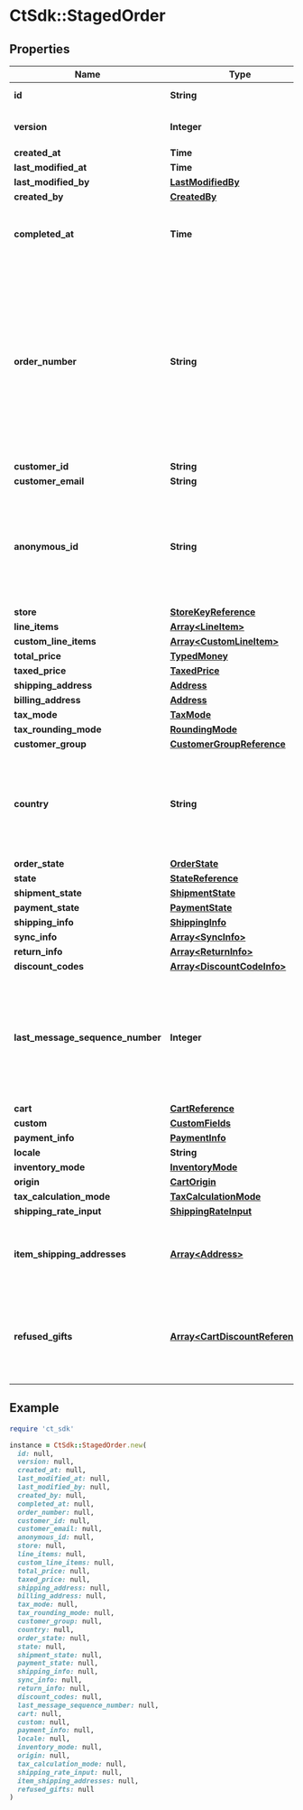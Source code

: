 # CtSdk::StagedOrder

## Properties

| Name | Type | Description | Notes |
| ---- | ---- | ----------- | ----- |
| **id** | **String** | The unique ID of the order. |  |
| **version** | **Integer** | The current version of the order. |  |
| **created_at** | **Time** |  |  |
| **last_modified_at** | **Time** |  |  |
| **last_modified_by** | [**LastModifiedBy**](LastModifiedBy.md) |  | [optional] |
| **created_by** | [**CreatedBy**](CreatedBy.md) |  | [optional] |
| **completed_at** | **Time** | This field will only be present if it was set for Order Import | [optional] |
| **order_number** | **String** | String that uniquely identifies an order. It can be used to create more human-readable (in contrast to ID) identifier for the order. It should be unique across a project. Once it&#39;s set it cannot be changed. | [optional] |
| **customer_id** | **String** |  | [optional] |
| **customer_email** | **String** |  | [optional] |
| **anonymous_id** | **String** | Identifies carts and orders belonging to an anonymous session (the customer has not signed up/in yet). | [optional] |
| **store** | [**StoreKeyReference**](StoreKeyReference.md) |  | [optional] |
| **line_items** | [**Array&lt;LineItem&gt;**](LineItem.md) |  | [optional] |
| **custom_line_items** | [**Array&lt;CustomLineItem&gt;**](CustomLineItem.md) |  | [optional] |
| **total_price** | [**TypedMoney**](TypedMoney.md) |  | [optional] |
| **taxed_price** | [**TaxedPrice**](TaxedPrice.md) |  | [optional] |
| **shipping_address** | [**Address**](Address.md) |  | [optional] |
| **billing_address** | [**Address**](Address.md) |  | [optional] |
| **tax_mode** | [**TaxMode**](TaxMode.md) |  | [optional] |
| **tax_rounding_mode** | [**RoundingMode**](RoundingMode.md) |  | [optional] |
| **customer_group** | [**CustomerGroupReference**](CustomerGroupReference.md) |  | [optional] |
| **country** | **String** | A two-digit country code as per [ISO 3166-1 alpha-2](https://en.wikipedia.org/wiki/ISO_3166-1_alpha-2). Used for product variant price selection. | [optional] |
| **order_state** | [**OrderState**](OrderState.md) |  | [optional] |
| **state** | [**StateReference**](StateReference.md) |  | [optional] |
| **shipment_state** | [**ShipmentState**](ShipmentState.md) |  | [optional] |
| **payment_state** | [**PaymentState**](PaymentState.md) |  | [optional] |
| **shipping_info** | [**ShippingInfo**](ShippingInfo.md) |  | [optional] |
| **sync_info** | [**Array&lt;SyncInfo&gt;**](SyncInfo.md) |  | [optional] |
| **return_info** | [**Array&lt;ReturnInfo&gt;**](ReturnInfo.md) |  | [optional] |
| **discount_codes** | [**Array&lt;DiscountCodeInfo&gt;**](DiscountCodeInfo.md) |  | [optional] |
| **last_message_sequence_number** | **Integer** | The sequence number of the last order message produced by changes to this order. &#x60;0&#x60; means, that no messages were created yet. | [optional] |
| **cart** | [**CartReference**](CartReference.md) |  | [optional] |
| **custom** | [**CustomFields**](CustomFields.md) |  | [optional] |
| **payment_info** | [**PaymentInfo**](PaymentInfo.md) |  | [optional] |
| **locale** | **String** |  | [optional] |
| **inventory_mode** | [**InventoryMode**](InventoryMode.md) |  | [optional] |
| **origin** | [**CartOrigin**](CartOrigin.md) |  | [optional] |
| **tax_calculation_mode** | [**TaxCalculationMode**](TaxCalculationMode.md) |  | [optional] |
| **shipping_rate_input** | [**ShippingRateInput**](ShippingRateInput.md) |  | [optional] |
| **item_shipping_addresses** | [**Array&lt;Address&gt;**](Address.md) | Contains addresses for orders with multiple shipping addresses. | [optional] |
| **refused_gifts** | [**Array&lt;CartDiscountReference&gt;**](CartDiscountReference.md) | Automatically filled when a line item with LineItemMode &#x60;GiftLineItem&#x60; is removed from this order. | [optional] |

## Example

```ruby
require 'ct_sdk'

instance = CtSdk::StagedOrder.new(
  id: null,
  version: null,
  created_at: null,
  last_modified_at: null,
  last_modified_by: null,
  created_by: null,
  completed_at: null,
  order_number: null,
  customer_id: null,
  customer_email: null,
  anonymous_id: null,
  store: null,
  line_items: null,
  custom_line_items: null,
  total_price: null,
  taxed_price: null,
  shipping_address: null,
  billing_address: null,
  tax_mode: null,
  tax_rounding_mode: null,
  customer_group: null,
  country: null,
  order_state: null,
  state: null,
  shipment_state: null,
  payment_state: null,
  shipping_info: null,
  sync_info: null,
  return_info: null,
  discount_codes: null,
  last_message_sequence_number: null,
  cart: null,
  custom: null,
  payment_info: null,
  locale: null,
  inventory_mode: null,
  origin: null,
  tax_calculation_mode: null,
  shipping_rate_input: null,
  item_shipping_addresses: null,
  refused_gifts: null
)
```

